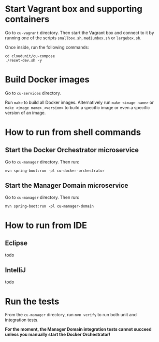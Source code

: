 # Start Vagrant box and supporting containers

Go to `cu-vagrant` directory. Then start the Vagrant box and connect to it by running one of the scripts `smallbox.sh`, `mediumbox.sh` or `largebox.sh`.

Once inside, run the following commands:

```
cd cloudunit/cu-compose
./reset-dev.sh -y
```

# Build Docker images

Go to `cu-services` directory.

Run `make` to build all Docker images. Alternatively run `make <image name>` or `make <image name>_<version>` to build a specific image or even a specific version of an image.

# How to run from shell commands


## Start the Docker Orchestrator microservice

Go to `cu-manager` directory. Then run:
```
mvn spring-boot:run -pl cu-docker-orchestrator
```

## Start the Manager Domain microservice

Go to `cu-manager` directory. Then run:

```
mvn spring-boot:run -pl cu-manager-domain
```

# How to run from IDE

## Eclipse

todo

## IntelliJ

todo

# Run the tests

From the `cu-manager` directory, run `mvn verify` to run both unit and integration tests.

**For the moment, the Manager Domain integration tests cannot succeed unless you manually start the Docker Orchestrator!**
